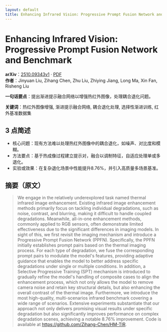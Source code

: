 ```yaml
---
layout: default
title: Enhancing Infrared Vision: Progressive Prompt Fusion Network and Benchmark
---
```


# Enhancing Infrared Vision: Progressive Prompt Fusion Network and Benchmark
**arXiv**：[2510.09343v1](https://arxiv.org/abs/2510.09343) · [PDF](https://arxiv.org/pdf/2510.09343.pdf)  
**作者**：Jinyuan Liu, Zihang Chen, Zhu Liu, Zhiying Jiang, Long Ma, Xin Fan, Risheng Liu  

**一句话要点**：提出渐进提示融合网络以增强热红外图像，处理耦合退化问题。

**关键词**：热红外图像增强, 渐进提示融合网络, 耦合退化处理, 选择性渐进训练, 红外基准数据集

## 3 点简述
- 核心问题：现有方法难以处理热红外图像中的耦合退化，如噪声、对比度和模糊。
- 方法要点：基于热成像过程建立提示对，融合以调制特征，自适应处理单或多退化。
- 实验或效果：在复杂退化场景中性能提升8.76%，并引入高质量多场景基准。

## 摘要（原文）

> We engage in the relatively underexplored task named thermal infrared image
> enhancement. Existing infrared image enhancement methods primarily focus on
> tackling individual degradations, such as noise, contrast, and blurring, making
> it difficult to handle coupled degradations. Meanwhile, all-in-one enhancement
> methods, commonly applied to RGB sensors, often demonstrate limited
> effectiveness due to the significant differences in imaging models. In sight of
> this, we first revisit the imaging mechanism and introduce a Progressive Prompt
> Fusion Network (PPFN). Specifically, the PPFN initially establishes prompt
> pairs based on the thermal imaging process. For each type of degradation, we
> fuse the corresponding prompt pairs to modulate the model's features, providing
> adaptive guidance that enables the model to better address specific
> degradations under single or multiple conditions. In addition, a Selective
> Progressive Training (SPT) mechanism is introduced to gradually refine the
> model's handling of composite cases to align the enhancement process, which not
> only allows the model to remove camera noise and retain key structural details,
> but also enhancing the overall contrast of the thermal image. Furthermore, we
> introduce the most high-quality, multi-scenarios infrared benchmark covering a
> wide range of scenarios. Extensive experiments substantiate that our approach
> not only delivers promising visual results under specific degradation but also
> significantly improves performance on complex degradation scenes, achieving a
> notable 8.76\% improvement. Code is available at
> https://github.com/Zihang-Chen/HM-TIR.

